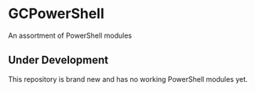 # GCPowerShell

An assortment of PowerShell modules

## Under Development

This repository is brand new and has no working PowerShell modules yet.
